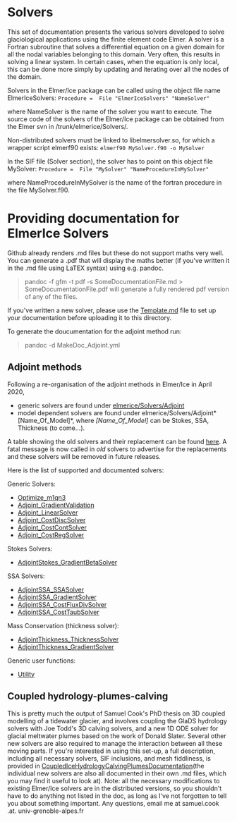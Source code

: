 # Solvers

This set of documentation presents the various solvers developed to solve glaciological applications using the finite element code Elmer. A solver is a Fortran subroutine that solves a differential equation on a given domain for all the nodal variables belonging to this domain. Very often, this results in solving a linear system. In certain cases, when the equation is only local, this can be done more simply by updating and iterating over all the nodes of the domain.

Solvers in the Elmer/Ice package can be called using the object file name ElmerIceSolvers:
`Procedure =  File "ElmerIceSolvers" "NameSolver"`

where NameSolver is the name of the solver you want to execute. The source code of the solvers of the Elmer/Ice package can be obtained from the Elmer svn in /trunk/elmerice/Solvers/.

Non-distributed solvers must be linked to libelmersolver.so, for which a wrapper script elmerf90 exists:
`elmerf90 MySolver.f90 -o MySolver`

In the SIF file (Solver section), the solver has to point on this object file MySolver:
`Procedure =  File "MySolver" "NameProcedureInMySolver"`

where NameProcedureInMySolver is the name of the fortran procedure in the file MySolver.f90.

# Providing documentation for ElmerIce Solvers

Github already renders .md files but these do not support maths very well.  
You can generate a .pdf that will display the maths better (if you've written it in the .md file using LaTEX syntax) using e.g. pandoc.
> pandoc -f gfm -t pdf -s SomeDocumentationFile.md > SomeDocumentationFile.pdf
will generate a fully rendered pdf version of any of the files.

If you've written a new solver, please use the [Template.md](./Template.md) file to set up your documentation before uploading it to this directory.

To generate the doucumentation for the adjoint method run:
> pandoc -d MakeDoc_Adjoint.yml


## Adjoint methods

Following a re-organisation of the adjoint methods in Elmer/Ice in April 2020,  

- generic solvers are found under [elmerice/Solvers/Adjoint](../Adjoint)
- model dependent solvers are found under elmerice/Solvers/Adjoint*[Name_Of_Model]*,
where *[Name_Of_Model]* can be Stokes, SSA, Thickness (to come...).

A table showing the old solvers and their replacement can be found 
[here](https://cloud.univ-grenoble-alpes.fr/index.php/s/AHCwsgKgjWimqdG).
A fatal message is now called in *old* solvers to advertise for the replacements and these solvers will be removed in future releases.

Here is the list of supported and documented solvers:
 
Generic Solvers:  

- [Optimize_m1qn3](Optimize_m1qn3.md)   
- [Adjoint_GradientValidation](Adjoint_GradientValidation.md)
- [Adjoint_LinearSolver](Adjoint_LinearSolver.md)
- [Adjoint_CostDiscSolver](Adjoint_CostDiscSolver.md)
- [Adjoint_CostContSolver](Adjoint_CostContSolver.md)
- [Adjoint_CostRegSolver](Adjoint_CostRegSolver.md)

Stokes Solvers: 

- [AdjointStokes_GradientBetaSolver](AdjointStokes_GradientBetaSolver.md)

SSA Solvers:

- [AdjointSSA_SSASolver](AdjointSSA_SSASolver.md)
- [AdjointSSA_GradientSolver](AdjointSSA_GradientSolver.md)
- [AdjointSSA_CostFluxDivSolver](AdjointSSA_CostFluxDivSolver.md)
- [AdjointSSA_CostTaubSolver](AdjointSSA_CostTaubSolver.md)

Mass Conservation (thickness solver):

- [AdjointThickness_ThicknessSolver](AdjointThickness_ThicknessSolver.md)
- [AdjointThickness_GradientSolver](AdjointThickness_GradientSolver.md)


Generic user functions:

- [Utility](Utility.md)   

## Coupled hydrology-plumes-calving

This is pretty much the output of Samuel Cook's PhD thesis on 3D coupled modelling of a tidewater glacier, and involves coupling the GlaDS hydrology solvers with Joe Todd's 3D calving solvers, and a new 1D ODE solver for glacial meltwater plumes based on the work of Donald Slater. Several other new solvers are also required to manage the interaction between all these moving parts. If you're interested in using this set-up, a full description, including all necessary solvers, SIF inclusions, and mesh fiddliness, is provided in [CoupledIceHydrologyCalvingPlumesDocumentation](CoupledIceHydrologyCalvingPlumesDocumentation.md)(the individual new solvers are also all documented in their own .md files, which you may find it useful to look at). Note: all the necessary modifications to existing Elmer/Ice solvers are in the distributed versions, so you shouldn't have to do anything not listed in the doc, as long as I've not forgotten to tell you about something important. Any questions, email me at samuel.cook .at. univ-grenoble-alpes.fr
